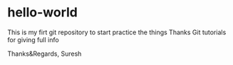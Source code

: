 # hello-world
This is my firt git repository to start practice the things
Thanks Git tutorials for giving full info



Thanks&Regards,
Suresh
